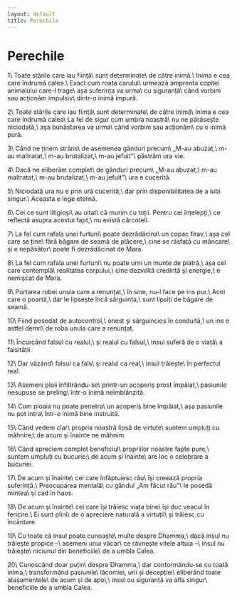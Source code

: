 ```yaml
---
layout: default
title: Perechile
---
```

Perechile
===

1\\
Toate stările care iau ființă\\
sunt determinate\\
de către inimă.\\
Inima e cea care îndrumă calea.\\
Exact cum roata carului\\
urmează amprenta copitei animalului care-l trage\\
așa suferința va urma\\
cu siguranță\\
când vorbim sau acționăm impulsiv\\
dintr-o inimă impură.

2\\
Toate stările care iau ființă\\
sunt determinate\\
de către inimă\\
Inima e cea care îndrumă calea\\
La fel de sigur cum umbra noastră\\
nu ne părăsește niciodată,\\
așa bunăstarea va urma\\
când vorbim sau acționăm\\
cu o inimă pură.

3\\
Când ne ținem strâns\\
de asemenea gânduri precum\\
„M-au abuzat,\\
m-au maltratat,\\
m-au brutalizat,\\
m-au jefuit”\\
păstrăm ura vie.

4\\
Dacă ne eliberăm complet\\
de gânduri precum\\
„M-au abuzat,\\
m-au maltratat,\\
m-au brutalizat,\\
m-au jefuit”\\
ura e cucerită.

5\\
Niciodată ura nu e prin ură cucerită,\\
dar prin disponibilitatea de a iubi singur.\\
Aceasta e lege eternă.

6\\
Cei ce sunt litigioși\\
au uitat\\
că murim cu toții.
Pentru cei înțelepți,\\
ce reflectă asupra acestui fapt,\\
nu există cârcoteli.

7\\
La fel cum rafala unei furtuni\\
poate dezrădăcina\\
un copac firav,\\
așa cel care se ține\\
fără băgare de seamă de plăcere,\\
cine se răsfață cu mâncare\\
și e nepăsător\\
poate fi dezrădăcinat de Mara.

8\\
La fel cum rafala unei furtuni\\
nu poate urni un munte de piatră,\\
așa cel care contemplă\\
realitatea corpului,\\
cine dezvoltă credință și energie,\\
e nemișcat de Mara.

9\\
Purtarea robei unuia care a renunțat,\\
în sine, nu-l face pe ins pur.\\
Acei care o poartă,\\
dar le lipsește încă sârguința,\\
sunt lipsiți de băgare de seamă.

10\\
Fiind posedat de autocontrol,\\
onest și sârguincios în conduită,\\
un ins e astfel demn\\
de roba unuia care a renunțat.

11\\
Încurcând falsul cu realul,\\
și realul cu falsul,\\
insul suferă de o viață\\
a falsității.

12\\
Dar văzând\\
falsul ca fals\\
și realul ca real,\\
insul trăiește\\
în perfectul real.

13\\
Asemeni ploii înfiltrându-se\\
printr-un acoperiș prost împăiat,\\
pasiunile nesupuse se preling\\
într-o inimă neîmblânzită.

14\\
Cum ploaia nu poate penetra\\
un acoperiș bine împăiat,\\
așa pasiunile nu pot intra\\
într-o inimă bine instruită.

15\\
Când vedem clar\\
propria noastră lipsă de virtute\\
suntem umpluți cu mâhnire;\\
de acum și înainte ne mâhnim.

16\\
Când apreciem complet beneficiul\\
propriilor noastre fapte pure,\\
suntem umpluți cu bucurie;\\
de acum și înainte\\
are loc o celebrare a bucuriei.

17\\
De acum și înainte\\
cei care înfăptuiesc rău\\
își creează propria suferință.\\
Preocuparea mentală\\
cu gândul „Am făcut rău”\\
le posedă mintea\\
și cad în haos.

18\\
De acum și înainte\\
cei care își trăiesc viața bine\\
își duc veacul în fericire.\\
Ei sunt plini\\
de o apreciere naturală a virtuții\\
și trăiesc cu încântare.

19\\
Cu toate că insul poate cunoaște\\
multe despre Dhamma,\\
dacă insul nu trăiește propice –\\
asemeni unui văcar\\
ce râvnește vitele altuia –\\
insul nu trăiește\\
niciunul din beneficiile\\
de a umbla Calea.

20\\
Cunoscând doar puțin\\
despre Dhamma,\\
dar conformându-se cu toată inima,\\
transformând pasiunile\\
lăcomiei, urii și decepției\\
eliberând toate atașamentele\\
de acum și de apoi,\\
insul cu siguranță va afla singur\\
beneficiile de a umbla Calea.
